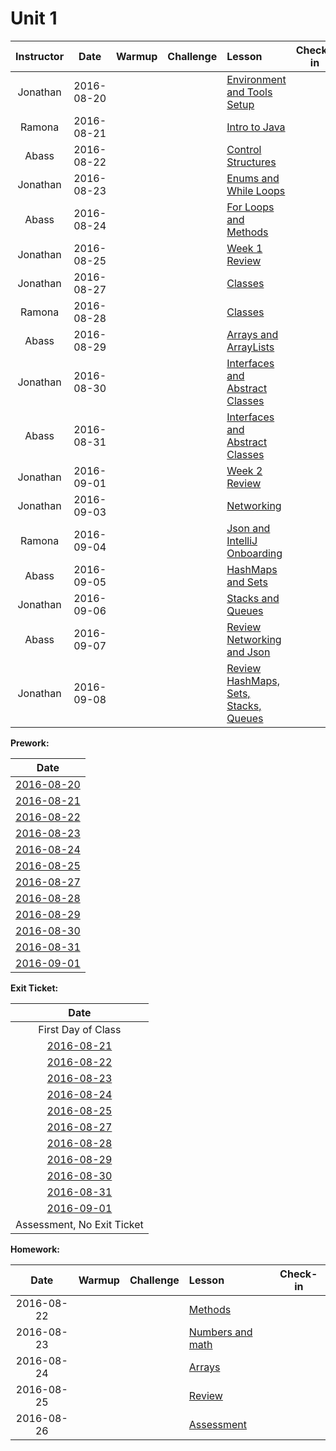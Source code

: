 # Unit 1

|Instructor |  Date      |Warmup|Challenge| Lesson |Check-in|
|:----------:|:----------:|:--------:|:--:|:--|:--:|
|Jonathan| 2016-08-20 ||| [Environment and Tools Setup](lessons/env-and-tools)||
|Ramona| 2016-08-21 ||| [Intro to Java](lessons/intro-to-java)||
|Abass| 2016-08-22 ||| [Control Structures](lessons/control-structures) ||
|Jonathan| 2016-08-23 ||| [Enums and While Loops](lessons/enums-while) ||
|Abass| 2016-08-24 ||| [For Loops and Methods](lessons/for-loops)||
|Jonathan| 2016-08-25 ||| [Week 1 Review](lessons/week-1-review)||
|Jonathan| 2016-08-27 ||| [Classes](lessons/classes-part1)||
|Ramona| 2016-08-28 ||| [Classes](lessons/classes-part2)||
|Abass| 2016-08-29 ||| [Arrays and ArrayLists](lessons/arrays-arraylists) ||
|Jonathan| 2016-08-30 ||| [Interfaces and Abstract Classes](lessons/interfaces-abstract-part1) ||
|Abass| 2016-08-31 ||| [Interfaces and Abstract Classes](lessons/interfaces-abstract-part2)||
|Jonathan| 2016-09-01 ||| [Week 2 Review](lessons/week2-review)||
|Jonathan| 2016-09-03 ||| [Networking](lessons/networking)||
|Ramona| 2016-09-04 ||| [Json and IntelliJ Onboarding](lessons/json-and-intellij)||
|Abass| 2016-09-05 ||| [HashMaps and Sets](lessons/hashmaps-and-sets)||
|Jonathan| 2016-09-06 ||| [Stacks and Queues](lessons/stacks-and-queues)||
|Abass| 2016-09-07 ||| [Review Networking and Json](lessons/week3-review-part1)||
|Jonathan| 2016-09-08 ||| [Review HashMaps, Sets, Stacks, Queues](lessons/week3-review-part2)||

**Prework:**

|Date|
|:----------:|
| [2016-08-20]() |
| [2016-08-21](08-21-2016-prework.md) |
| [2016-08-22](08-22-2016-prework.md) |
| [2016-08-23](08-23-2016-prework.md) |
| [2016-08-24](08-24-2016-prework.md) |
| [2016-08-25](08-25-2016-prework.md) |
| [2016-08-27](08-27-2016-prework.md) |
| [2016-08-28](08-28-2016-prework.md) |
| [2016-08-29](08-29-2016-prework.md) |
| [2016-08-30](08-30-2016-prework.md) |
| [2016-08-31](08-31-2016-prework.md) |
| [2016-09-01](09-01-2016-prework.md) |


**Exit Ticket:**

|Date|
|:----------:|
|First Day of Class|
|[2016-08-21]()|
|[2016-08-22]()|
|[2016-08-23](https://docs.google.com/a/c4q.nyc/forms/d/1rWEIwPbYE_by4cZ9lR55XgBdCrTQ5WXTlTIumLangqg/edit)|
|[2016-08-24](#)|
|[2016-08-25](https://docs.google.com/a/c4q.nyc/forms/d/1on3XlIN13ebCltZLhFo2PvjIubcjT3jGiScM6xB_84Y/edit)|
|[2016-08-27](https://docs.google.com/a/c4q.nyc/forms/d/11COt3riU8L1ZDUDuL2CRAmkgfjZgD4mUwtboHTeqOew/edit)|
|[2016-08-28](#)|
|[2016-08-29](#)|
|[2016-08-30](https://docs.google.com/a/c4q.nyc/forms/d/10RM7gpoXMXl0-C-O8p3p6oE9LatKYOqHeet0pNk91yw/edit)|
|[2016-08-31](#)|
|[2016-09-01](#)|
|Assessment, No Exit Ticket|


**Homework:**

|  Date      |Warmup|Challenge| Lesson |Check-in|
|:----------:|:--------:|:--:|:--|:--:|
| 2016-08-22 ||| [Methods](lessons/functions-intro) ||
| 2016-08-23 ||| [Numbers and math](lessons/numbers-and-math) ||
| 2016-08-24 ||| [Arrays](lessons/arrays) ||
| 2016-08-25 ||| [Review](lessons/basic-java-review) ||
| 2016-08-26 ||| [Assessment]() | &nbsp; |
